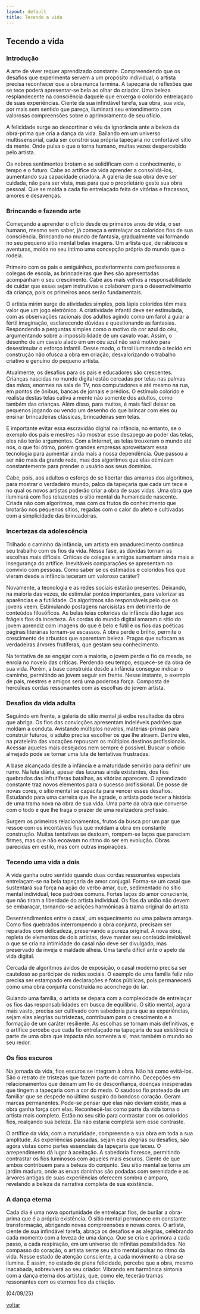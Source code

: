 ```yaml
---
layout: default
title: Tecendo a vida
--- 
```


## Tecendo a vida

### **Introdução**

A arte de viver requer aprendizado constante. Compreendendo que os desafios que experimenta servem a um propósito individual, o artista precisa reconhecer que a obra nunca termina. A tapeçaria de reflexões que se tece poderá apresentar-se bela ao olhar do criador. Uma beleza resplandecente na consciência daquele que enxerga o colorido entrelaçado de suas experiências. Ciente da sua infindável tarefa, sua obra, sua vida, por mais sem sentido que pareça, iluminará seu entendimento com valorosas compreensões sobre o aprimoramento de seu ofício.

A felicidade surge ao descortinar o véu da ignorância ante a beleza da obra-prima que cria a dança da vida. Bailando em um universo multissensorial, cada ser constrói sua própria tapeçaria no confortável sítio da mente. Onde pulsa o que o torna humano, muitas vezes despercebido pelo artista.

Os nobres sentimentos brotam e se solidificam com o conhecimento, o tempo e o futuro. Cabe ao artífice da vida aprender a consolidá-los, aumentando sua capacidade criadora. A galeria de sua obra deve ser cuidada, não para ser vista, mas para que o proprietário geste sua obra pessoal. Que se molda a cada fio entrelaçado feita de vitórias e fracassos, amores e desavenças.

### **Brincando e fazendo arte**

Começando a aprender o ofício desde os primeiros anos de vida, o ser humano, mesmo sem saber, já começa a entrelaçar os coloridos fios de sua consciência. Brincando no mundo de fantasia, gradualmente vai formando no seu pequeno sítio mental belas imagens. Um artista que, de rabiscos e aventuras, molda no seu íntimo uma concepção própria do mundo que o rodeia.

Primeiro com os pais e amiguinhos, posteriormente com professores e colegas de escola, as brincadeiras que lhes são apresentadas acompanham o seu crescimento. Cabe aos mais velhos a responsabilidade de cuidar que essas sejam instrutivas e colaborem para o desenvolvimento da criança, pois os primeiros anos serão fundamentais.

O artista mirim surge de atividades simples, pois lápis coloridos têm mais valor que um jogo eletrônico. A criatividade infantil deve ser estimulada, com as observações racionais dos adultos agindo como um farol a guiar a fértil imaginação, esclarecendo dúvidas e questionando as fantasias. Respondendo a perguntas simples como o motivo da cor azul do céu, argumentando sobre a impossibilidade de um cavalo voar. Assim, o desenho de um cavalo alado em um céu azul não será motivo para desestimular o esforço infantil. Desse modo, o farol iluminando o tecido em construção não ofusca a obra em criação, desvalorizando o trabalho criativo e genuíno do pequeno artista.

Atualmente, os desafios para os pais e educadores são crescentes. Crianças nascidas no mundo digital estão cercadas por telas nas palmas das mãos, enormes na sala de TV, nos computadores e até mesmo na rua, em pontos de ônibus, bancas de jornais e prédios. O estímulo colorido e realista destas telas cativa a mente não somente dos adultos, como também das crianças. Além disso, para muitos, é mais fácil deixar os pequenos jogando ou vendo um desenho do que brincar com eles ou ensinar brincadeiras clássicas, brincadeiras sem telas.

É importante evitar essa escravidão digital na infância, no entanto, se o exemplo dos pais e mestres não mostrar esse desapego ao poder das telas, eles não terão argumentos. Com a Internet, as telas trouxeram o mundo até nós, o que foi ótimo, porém grandes empresas aproveitaram essa tecnologia para aumentar ainda mais a nossa dependência. Que passou a ser não mais da grande rede, mas dos algoritmos que elas otimizam constantemente para prender o usuário aos seus domínios.

Cabe, pois, aos adultos o esforço de se libertar das amarras dos algoritmos, para mostrar o verdadeiro mundo, palco da tapeçaria que cada um tece e no qual os novos artistas poderão criar a obra de suas vidas. Uma obra que iluminará com fios reluzentes o sítio mental da humanidade nascente. Criada não com algoritmos, mas com os frutos do conhecimento que brotarão nos pequenos sítios, regadas com o calor do afeto e cultivadas com a simplicidade das brincadeiras.

### **Incertezas da adolescência**

Trilhado o caminho da infância, um artista em amadurecimento continua seu trabalho com os fios da vida. Nessa fase, as dúvidas tornam as escolhas mais difíceis. Críticas de colegas e amigos aumentam ainda mais a insegurança do artífice. Inevitáveis comparações se apresentam no convívio com pessoas. Como saber se os estimados e coloridos fios que vieram desde a infância teceram um valoroso caráter?

Novamente, a tecnologia e as redes sociais estarão presentes. Deixando, na maioria das vezes, de estimular pontos importantes, para valorizar as aparências e a futilidade. Os algoritmos são responsáveis pelo que os jovens veem. Estimulando postagens narcisistas em detrimento de conteúdos filosóficos. As belas teias coloridas da infância dão lugar aos frágeis fios da incerteza. As cordas do mundo digital amaram o sítio do jovem aprendiz com imagens do que é belo e fútil e os fios das poéticas páginas literárias tornam-se escassos. A obra perde o brilho, permite o crescimento de arbustos que aparentam beleza. Pragas que sufocam as verdadeiras árvores frutíferas, que gestam seu conhecimento.

Na tentativa de se engajar com a maioria, o jovem perde o fio da meada, se enrola no novelo das críticas. Perdendo seu tempo, esquece-se da obra de sua vida. Porém, a base construída desde a infância consegue indicar o caminho, permitindo ao jovem seguir em frente. Nesse instante, o exemplo de pais, mestres e amigos será uma poderosa força. Composta de hercúleas cordas ressonantes com as escolhas do jovem artista.

### **Desafios da vida adulta**

Seguindo em frente, a galeria do sítio mental já exibe resultados da obra que abriga. Os fios das convicções apresentam indeléveis padrões que moldam a conduta. Avistando múltiplos novelos, matérias-primas para construir futuros, o adulto precisa escolher os que lhe atraem. Dentre eles, na prateleira das vocações repousam os múltiplos destinos profissionais. Acessar aqueles mais desejados nem sempre é possível. Buscar o ofício almejado pode se tornar uma luta de tentativas frustradas.

A base alcançada desde a infância e a maturidade servirão para definir um rumo. Na luta diária, apesar das lacunas ainda existentes, dos fios quebrados das infrutíferas batalhas, as vitórias aparecem. O aprendizado constante traz novos elementos para o sucesso profissional. De posse de novas cores, o sítio mental se capacita para vencer esses desafios. Estudando para uma carreira que lhe agrade, o artista pode tecer a história de uma trama nova na obra de sua vida. Uma parte da obra que converse com o todo e que lhe traga o prazer de uma realizadora profissão.

Surgem os primeiros relacionamentos, frutos da busca por um par que ressoe com os incontáveis fios que moldam a obra em constante construção. Muitas tentativas se destoam, rompem-se laços que pareciam firmes, mas que não ecoavam no ritmo do ser em evolução. Obras parecidas em estilo, mas com outras inspirações.

### **Tecendo uma vida a dois**

A vida ganha outro sentido quando duas cordas ressonantes especiais entrelaçam-se na bela tapeçaria de amor conjugal. Forma-se um casal que sustentará sua força na ação do verbo amar, que, sedimentado no sítio mental individual, tece padrões comuns. Fortes laços do amor consciente, que não tiram a liberdade do artista individual. Os fios da união não devem se embaraçar, tornando-se adições harmônicas à trama original do artista.

Desentendimentos entre o casal, um esquecimento ou uma palavra amarga. Como fios quebrados interrompendo a obra conjunta, precisam ser reparados com delicadeza, preservando a pureza original. A nova obra, repleta de elementos de dois artistas, deve manter seu conteúdo inviolável: o que se cria na intimidade do casal não deve ser divulgado, mas preservado da inveja e maldade alheia. Uma tarefa difícil ante o apelo da vida digital.

Cercada de algoritmos ávidos de exposição, o casal moderno precisa ser cauteloso ao participar de redes sociais. O exemplo de uma família feliz não precisa ser estampado em declarações e fotos públicas, pois permanecerá como uma obra conjunta construída no aconchego do lar.

Guiando uma família, o artista se depara com a complexidade de entrelaçar os fios das responsabilidades em busca de equilíbrio. O sítio mental, agora mais vasto, precisa ser cultivado com sabedoria para que as experiências, sejam elas alegrias ou tristezas, contribuam para o crescimento e a formação de um caráter resiliente. As escolhas se tornam mais definitivas, e o artífice percebe que cada fio entrelaçado na tapeçaria de sua existência é parte de uma obra que impacta não somente a si, mas também o mundo ao seu redor.

### Os fios escuros

Na jornada da vida, fios escuros se integram à obra. Não há como evitá-los. São o retrato de tristezas que fazem parte do caminho. Decepções em relacionamentos que deixam um fio de desconfiança, doenças inesperadas que tingem a tapeçaria com a cor do medo. O saudoso fio prateado de um familiar que se despede no último suspiro do bondoso coração. Geram marcas permanentes. Pode-se pensar que elas não deviam existir, mas a obra ganha força com elas. Reconhecê-las como parte da vida torna o artista mais completo. Estão no seu sítio para contrastar com os coloridos fios, realçando sua beleza. Ela não estaria completa sem esse contraste.

O artífice da vida, com a maturidade, compreende a sua obra em toda a sua amplitude. As experiências passadas, sejam elas alegrias ou desafios, são agora vistas como partes essenciais da tapeçaria que teceu. O arrependimento dá lugar à aceitação. A sabedoria floresce, permitindo contrastar os fios luminosos com aqueles mais escuros. Ciente de que ambos contribuem para a beleza do conjunto. Seu sítio mental se torna um jardim maduro, onde as ervas daninhas são podadas com serenidade e as árvores antigas de suas experiências oferecem sombra e amparo, revelando a beleza da narrativa completa de sua existência.

### A dança eterna

Cada dia é uma nova oportunidade de entrelaçar fios, de burilar a obra-prima que é a própria existência. O sítio mental permanece em constante transformação, abrigando novas compreensões e novas cores. O artista, ciente de sua infindável tarefa, abraça os desafios e as alegrias, celebrando cada momento com a leveza de uma dança. Que se cria e aprimora a cada passo, a cada respiração, em um universo de infinitas possibilidades. No compasso do coração, o artista sente seu sítio mental pulsar no ritmo da vida. Nesse estado de atenção consciente, a cada movimento a obra se ilumina. E assim, no estado de plena felicidade, percebe que a obra, mesmo inacabada, sobreviverá ao seu criador. Vibrando em harmônica sintonia com a dança eterna dos artistas, que, como ele, tecerão tramas ressonantes com os eternos fios da criação.

(04/09/25)

[voltar](./)